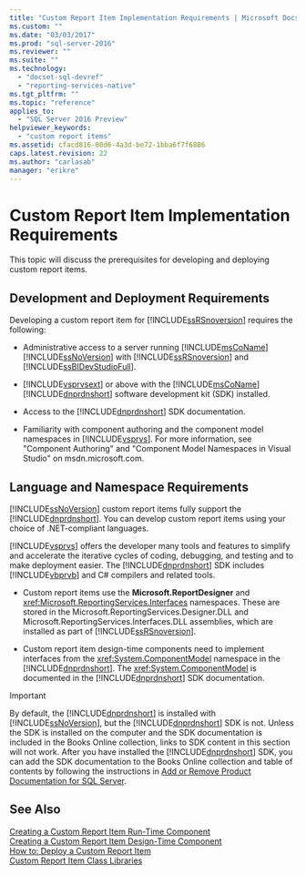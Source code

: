 ```yaml
---
title: "Custom Report Item Implementation Requirements | Microsoft Docs"
ms.custom: ""
ms.date: "03/03/2017"
ms.prod: "sql-server-2016"
ms.reviewer: ""
ms.suite: ""
ms.technology: 
  - "docset-sql-devref"
  - "reporting-services-native"
ms.tgt_pltfrm: ""
ms.topic: "reference"
applies_to: 
  - "SQL Server 2016 Preview"
helpviewer_keywords: 
  - "custom report items"
ms.assetid: cfacd816-00d6-4a3d-be72-1bba6f7f6886
caps.latest.revision: 22
ms.author: "carlasab"
manager: "erikre"
---
```

# Custom Report Item Implementation Requirements
  This topic will discuss the prerequisites for developing and deploying custom report items.  
  
## Development and Deployment Requirements  
 Developing a custom report item for [!INCLUDE[ssRSnoversion](../../advanced-analytics/r-services/includes/ssrsnoversion-md.md)] requires the following:  
  
-   Administrative access to a server running [!INCLUDE[msCoName](../../advanced-analytics/r-services/tutorials/includes/msconame-md.md)] [!INCLUDE[ssNoVersion](../../advanced-analytics/r-services/includes/ssnoversion-md.md)] with [!INCLUDE[ssRSnoversion](../../advanced-analytics/r-services/includes/ssrsnoversion-md.md)] and [!INCLUDE[ssBIDevStudioFull](../../analysis-services/includes/ssbidevstudiofull-md.md)].  
  
-   [!INCLUDE[vsprvsext](../../reporting-services/custom-report-items/includes/vsprvsext-md.md)] or above with the [!INCLUDE[msCoName](../../advanced-analytics/r-services/tutorials/includes/msconame-md.md)] [!INCLUDE[dnprdnshort](../../analysis-services/multidimensional-models/includes/dnprdnshort-md.md)] software development kit (SDK) installed.  
  
-   Access to the [!INCLUDE[dnprdnshort](../../analysis-services/multidimensional-models/includes/dnprdnshort-md.md)] SDK documentation.  
  
-   Familiarity with component authoring and the component model namespaces in [!INCLUDE[vsprvs](../../analysis-services/multidimensional-models/includes/vsprvs-md.md)]. For more information, see "Component Authoring" and "Component Model Namespaces in Visual Studio" on msdn.microsoft.com.  
  
## Language and Namespace Requirements  
 [!INCLUDE[ssNoVersion](../../advanced-analytics/r-services/includes/ssnoversion-md.md)] custom report items fully support the [!INCLUDE[dnprdnshort](../../analysis-services/multidimensional-models/includes/dnprdnshort-md.md)]. You can develop custom report items using your choice of .NET-compliant languages.  
  
 [!INCLUDE[vsprvs](../../analysis-services/multidimensional-models/includes/vsprvs-md.md)] offers the developer many tools and features to simplify and accelerate the iterative cycles of coding, debugging, and testing and to make deployment easier. The [!INCLUDE[dnprdnshort](../../analysis-services/multidimensional-models/includes/dnprdnshort-md.md)] SDK includes [!INCLUDE[vbprvb](../../analysis-services/data-mining/includes/vbprvb-md.md)] and C# compilers and related tools.  
  
-   Custom report items use the **Microsoft.ReportDesigner** and <xref:Microsoft.ReportingServices.Interfaces> namespaces. These are stored in the Microsoft.ReportingServices.Designer.DLL and Microsoft.ReportingServices.Interfaces.DLL assemblies, which are installed as part of [!INCLUDE[ssRSnoversion](../../advanced-analytics/r-services/includes/ssrsnoversion-md.md)].  
  
-   Custom report item design-time components need to implement interfaces from the <xref:System.ComponentModel> namespace in the [!INCLUDE[dnprdnshort](../../analysis-services/multidimensional-models/includes/dnprdnshort-md.md)]. The <xref:System.ComponentModel> is documented in the [!INCLUDE[dnprdnshort](../../analysis-services/multidimensional-models/includes/dnprdnshort-md.md)] SDK documentation.  
  
> [!IMPORTANT]  
>  By default, the [!INCLUDE[dnprdnshort](../../analysis-services/multidimensional-models/includes/dnprdnshort-md.md)] is installed with [!INCLUDE[ssNoVersion](../../advanced-analytics/r-services/includes/ssnoversion-md.md)], but the [!INCLUDE[dnprdnshort](../../analysis-services/multidimensional-models/includes/dnprdnshort-md.md)] SDK is not. Unless the SDK is installed on the computer and the SDK documentation is included in the Books Online collection, links to SDK content in this section will not work. After you have installed the [!INCLUDE[dnprdnshort](../../analysis-services/multidimensional-models/includes/dnprdnshort-md.md)] SDK, you can add the SDK documentation to the Books Online collection and table of contents by following the instructions in [Add or Remove Product Documentation for SQL Server](../Topic/Add%20or%20Remove%20Product%20Documentation%20for%20SQL%20Server.md).  
  
## See Also  
 [Creating a Custom Report Item Run-Time Component](../../reporting-services/custom-report-items/creating-a-custom-report-item-run-time-component.md)   
 [Creating a Custom Report Item Design-Time Component](../../reporting-services/custom-report-items/creating-a-custom-report-item-design-time-component.md)   
 [How to: Deploy a Custom Report Item](../../reporting-services/custom-report-items/how-to-deploy-a-custom-report-item.md)   
 [Custom Report Item Class Libraries](../../reporting-services/custom-report-items/custom-report-item-class-libraries.md)  
  
  